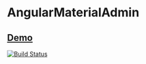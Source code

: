 # AngularMaterialAdmin

## [Demo](https://angular-material-admin.firebaseapp.com)

[![Build Status](https://img.shields.io/travis/changhuixu/angular-material-admin/master.svg?label=Travis%20CI&style=flat-square)](https://travis-ci.org/changhuixu/angular-material-admin)
